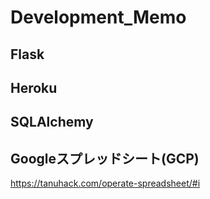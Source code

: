 # Development_Memo

## Flask
## Heroku
## SQLAlchemy
## Googleスプレッドシート(GCP)
https://tanuhack.com/operate-spreadsheet/#i

